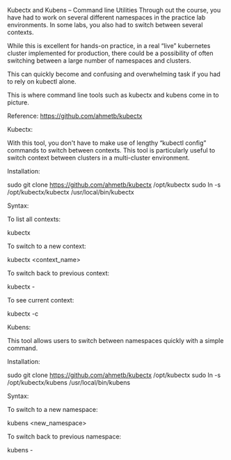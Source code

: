 Kubectx and Kubens – Command line Utilities
Through out the course, you have had to work on several different namespaces in the practice lab environments. In some labs, you also had to switch between several contexts.



While this is excellent for hands-on practice, in a real “live” kubernetes cluster implemented for production, there could be a possibility of often switching between a large number of namespaces and clusters.



This can quickly become and confusing and overwhelming task if you had to rely on kubectl alone.



This is where command line tools such as kubectx and kubens come in to picture.



Reference: https://github.com/ahmetb/kubectx



Kubectx:

With this tool, you don't have to make use of lengthy “kubectl config” commands to switch between contexts. This tool is particularly useful to switch context between clusters in a multi-cluster environment.



Installation:

sudo git clone https://github.com/ahmetb/kubectx /opt/kubectx
sudo ln -s /opt/kubectx/kubectx /usr/local/bin/kubectx


Syntax:

To list all contexts:

kubectx



To switch to a new context:

kubectx <context_name>



To switch back to previous context:

kubectx -



To see current context:

kubectx -c





Kubens:

This tool allows users to switch between namespaces quickly with a simple command.

Installation:

sudo git clone https://github.com/ahmetb/kubectx /opt/kubectx
sudo ln -s /opt/kubectx/kubens /usr/local/bin/kubens


Syntax:

To switch to a new namespace:

kubens <new_namespace>



To switch back to previous namespace:

kubens -